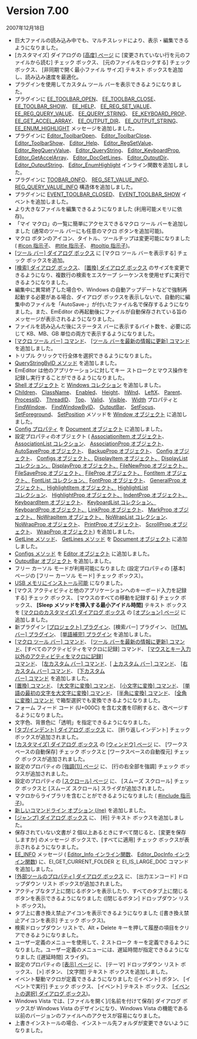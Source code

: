 # Version 7.00

2007年12月18日

- 巨大ファイルの読み込み中でも、マルチスレッドにより、表示・編集できるようになりました。
- \[カスタマイズ\] ダイアログの [\[高度\] ページ](../dlg/customize/advanced/index) に \[変更されていない行を元のファイルから読む\] チェック ボックス、 \[元のファイルをロックする\] チェック ボックス、 \[非同期で開く最小ファイル サイズ\] テキスト ボックスを追加し、読み込み速度を最適化。
- プラグインを使用してカスタム ツール バーを表示できるようになりました。
- プラグインに [EE\_TOOLBAR\_OPEN](../plugin/message/ee_toolbar_open)、 [EE\_TOOLBAR\_CLOSE](../plugin/message/ee_toolbar_close)、 [EE\_TOOLBAR\_SHOW](../plugin/message/ee_toolbar_show)、 [EE\_HELP](../plugin/message/ee_help)、 [EE\_REG\_SET\_VALUE](../plugin/message/ee_reg_set_value)、 [EE\_REG\_QUERY\_VALUE](../plugin/message/ee_reg_query_value)、 [EE\_QUERY\_STRING](../plugin/message/ee_query_string)、 [EE\_KEYBOARD\_PROP](../plugin/message/ee_keyboard_prop)、 [EE\_GET\_ACCEL\_ARRAY](../plugin/message/ee_get_accel_array)、 [EE\_OUTPUT\_DIR](../plugin/message/ee_output_dir)、 [EE\_OUTPUT\_STRING](../plugin/message/ee_output_string)、 [EE\_ENUM\_HIGHLIGHT](../plugin/message/ee_enum_highlight)
メッセージを追加しました。
- プラグインに [Editor\_ToolbarOpen](../plugin/macro/editor_toolbaropen)、 [Editor\_ToolbarClose](../plugin/macro/editor_toolbarclose)、 [Editor\_ToolbarShow](../plugin/macro/editor_toolbarshow)、 [Editor\_Help](../plugin/macro/editor_help)、 [Editor\_RegSetValue](../plugin/macro/editor_regsetvalue)、 [Editor\_RegQueryValue](../plugin/macro/editor_regqueryvalue)、 [Editor\_QueryString](../plugin/macro/editor_querystring)、 [Editor\_KeyboardProp](../plugin/macro/editor_keyboardprop),
[Editor\_GetAccelArray](../plugin/macro/editor_getaccelarray)、 [Editor\_DocGetLines](../plugin/macro/editor_docgetlines)、 [Editor\_OutputDir](../plugin/macro/editor_outputdir)、 [Editor\_OutputString](../plugin/macro/editor_outputstring)、 [Editor\_EnumHighlight](../plugin/macro/editor_enumhighlight)
インライン関数を追加しました。
- プラグインに [TOOBAR\_ONFO](../plugin/structure/toolbar_info)、 [REG\_SET\_VALUE\_INFO](../plugin/structure/reg_set_value_info)、 [REG\_QUERY\_VALUE\_INFO](../plugin/structure/reg_query_value_info) 構造体を追加しました。
- プラグインに [EVENT\_TOOLBAR\_CLOSED](../plugin/event/index)、 [EVENT\_TOOLBAR\_SHOW](../plugin/event/index) イベントを追加しました。
- より大きなファイルを編集できるようになりました (利用可能メモリに依存)。
- 「マイ マクロ」の一覧に簡単にアクセスできるマクロ ツール バーを追加しました (通常のツール バーにも任意のマクロ ボタンを追加可能)。
- マクロ ボタンのアイコン、タイトル、ツールチップは変更可能になりました ( [#icon 指示子](../macro/directive/icon)、 [#title 指示子](../macro/directive/title)、 [#tooltip 指示子](../macro/directive/tooltip))。
- [\[ツール バー\] ダイアログ ボックス](../dlg/toolbars/index) に \[マクロ ツール バーを表示する\] チェック ボックスを追加。
- [\[検索\] ダイアログ ボックス](../dlg/find/index)、 [\[置換\] ダイアログ ボックス](../dlg/replace/index) のサイズを変更できるようになり、複数行の検索をエスケープ シーケンスを使用せずに実行できるようになりました。
- 編集中に異常終了した場合や、Windows の自動アップデートなどで強制再起動する必要がある場合、ダイアログ ボックスを表示しないで、自動的に編集中のファイルを「AutoSave-」が付いたファイル名で保存するようになりました。また、EmEditor の再起動後にファイルが自動保存されている旨のメッセージが表示されるようになりました。
- ファイルを読み込んだ後にステータス バーに表示するバイト数を、必要に応じて KB、MB、GB 単位の両方で表示するようになりました。
- [\[マクロ ツール バー\] コマンド](../cmd/view/show_macros_bar)、 [\[ツール バーを最新の情報に更新\] コマンド](../cmd/view/refresh_toolbars) を追加しました。
- トリプル クリックで行全体を選択できるようになりました。
- [QueryStringByID メソッド](../macro/editor/editor_querystringbyid) を追加しました。
- EmEditor は他のアプリケーションに対してキー ストロークとマウス操作を記録し実行することができるようになりました。
- [Shell オブジェクト](../macro/shell/index) と [Windows コレクション](../macro/windows/index) を追加しました。
- [Children](../macro/window/children)、 [ClassName](../macro/window/class_name)、 [Enabled](../macro/window/enabled)、 [Height](../macro/window/height)、 [hWnd](../macro/window/hwnd)、 [LeftX](../macro/window/leftx)、 [Parent](../macro/window/parent)、 [ProcessID](../macro/window/process_id)、 [ThreadID](../macro/window/thread_id)、 [Top](../macro/window/top)、 [Valid](../macro/window/valid)、 [Visible](../macro/window/visible)、 [Width](../macro/window/width) プロパティと [FindWindow](../macro/window/find_window)、 [FindWindowByID](../macro/window/find_window_by_id)、 [OutputBar](../macro/window/output_bar)、 [SetFocus](../macro/window/set_focus)、 [SetForeground](../macro/window/set_foreground)、 [SetPosition](../macro/window/set_position)
メソッドを [Window オブジェクト](../macro/window/index) に追加しました。
- [Config プロパティ](../macro/document/config) を [Document オブジェクト](../macro/document/index) に追加しました。
- 設定プロパティのオブジェクト ( [AssociationItem オブジェクト](../macro/association_item/index)、 [AssociationList コレクション](../macro/association_list/index)、
[AssociationProp オブジェクト](../macro/association_prop/index)、 [AutoSaveProp オブジェクト](../macro/auto_save_prop/index)、 [BackupProp オブジェクト](../macro/backup_prop/index)、
[Config オブジェクト](../macro/config/index)、 [Configs オブジェクト、](../macro/configs/index) [DisplayItem オブジェクト、](../macro/display_item/index) [DisplayList \
コレクション、](../macro/display_list/index) [DisplayProp オブジェクト、](../macro/display_prop/index) [FileNewProp オブジェクト、](../macro/file_new_prop/index) [FileSaveProp オブジェクト、](../macro/file_save_prop/index) [FileProp オブジェクト、](../macro/file_prop/index) [FontItem オブジェクト、](../macro/font_item/index) [FontList コレクション、](../macro/font_list/index) [FontProp オブジェクト](../macro/font_prop/index)、
[GeneralProp オブジェクト、](../macro/general_prop/index) [HighlightItem オブジェクト、](../macro/highlight_item/index) [HighlightList \
コレクション](../macro/highlight_list/index)、
[HighlightProp オブジェクト、](../macro/highlight_prop/index) [IndentProp オブジェクト、](../macro/indent_prop/index) [KeyboardItem オブジェクト](../macro/keyboard_item/index)、
[KeyboardList コレクション、](../macro/keyboard_list/index) [KeyboardProp オブジェクト、](../macro/keyboard_prop/index) [LinkProp オブジェクト](../macro/link_prop/index)、
[MarkProp オブジェクト、](../macro/mark_prop/index) [NoWrapItem オブジェクト、](../macro/no_wrap_item/index) [NoWrapList コレクション](../macro/no_wrap_list/index)、
[NoWrapProp オブジェクト](../macro/no_wrap_prop/index)、 [PrintProp オブジェクト](../macro/print_prop/index)、 [ScrollProp オブジェクト](../macro/scroll_prop/index)、
[WrapProp オブジェクト](../macro/wrap_prop/index)) を追加しました。
- [GetLine メソッド](../macro/document/getline)、 [GetLines メソッド](../macro/document/getlines) を [Document オブジェクト](../macro/document/index) に追加しました。
- [Configs メソッド](../macro/editor/configs) を [Editor オブジェクト](../macro/editor/index) に追加しました。
- [OutputBar オブジェクト](../macro/output_bar/index) を追加しました。
- フリー カーソル モードが利用可能になりました (設定プロパティの \[基本\] ページの \[フリー カーソル モード\] チェック ボックス）。
- [USB メモリにインストール可能](../features/portable) になりました。
- \[マウス アクティビティと他のアプリケーションへのキーボード入力を記録する\] チェック ボックス、 \[マウスのすべての移動を記録する\] チェック ボックス、 **\[Sleep**
**メソッドを挿入する最小アイドル時間\]** テキスト ボックスを [\[マクロのカスタマイズ\] ダイアログ ボックス](../dlg/macro_customize/index) の
[\[オプション\] ページ](../dlg/macro_customize/options/index) に追加しました。
- 新プラグイン [\[プロジェクト\] プラグイン](../howto/plugin/plugin_projects)、\[検索バー\] プラグイン、 [\[HTML バー\] プラグイン](../howto/plugin/plugin_htmlbar)、 [\[単語補完\] プラグイン](../howto/plugin/plugin_wordcomplete) を追加しました。
- [\[マクロ ツール バー\] コマンド](../cmd/view/show_macros_bar)、 [\[ツール バーを最新の情報に更新\] コマンド](../cmd/view/refresh_toolbars)、\[すべてのアクティビティをマクロに記録\] コマンド、 [\[マウスとキー入力以外のアクティビティをマクロに記録\] \
コマンド](../cmd/macros/record_no_mouse)、 [\[左カスタム バー\] コマンド](../cmd/window/left_custom_bar)、\[ [上カスタム バー\] コマンド](../cmd/window/top_custom_bar)、 [\[右カスタム バー\] コマンド](../cmd/window/right_custom_bar)、 [\[下カスタム \
バー\] コマンド](../cmd/window/bottom_custom_bar) を追加しました。
- [\[置換\] コマンド](../cmd/search/edit_replace)、 [\[大文字に変換\] コマンド](../cmd/edit/make_upper)、 [\[小文字に変換\] コマンド](../cmd/edit/make_lower)、 [\[単語の最初の文字を大文字に変換\] コマンド](../cmd/edit/capitalize)、 [\[半角に変換\] コマンド](../cmd/edit/zen_to_han)、 [\[全角に変換\] コマンド](../cmd/edit/han_to_zen) で箱型選択でも変換できるようになりました。
- フォーム フィード コード (U+000C) を含む文書を印刷すると、改ページするようになりました。
- 文字色、背景色に「透明」を指定できるようになりました。
- [\[タブ/インデント\] ダイアログ ボックス](../dlg/properties/general/indent/index) に、 \[折り返しインデント\] チェック ボックスが追加されました。
- [\[カスタマイズ\] ダイアログ ボックス](../dlg/customize/index) の [\[ウィンドウ\] ページ](../dlg/customize/window/index) に、 \[ワークスペースの自動保存\] チェック ボックスと \[ワークスペースの自動復元\] チェック ボックスが追加されました。
- 設定のプロパティの [\[強調(1)\] ページ](../dlg/properties/highlight1/index) に、 \[行の右全部を強調\] チェック ボックスが追加されました。
- 設定のプロパティの [\[スクロール\] ページ](../dlg/properties/scroll/index) に、 \[スムーズ スクロール\] チェック ボックスと \[スムーズ スクロール\] スライダが追加されました。
- マクロからライブラリを含むことができるようになりました ( [#include 指示子](../macro/directive/include))。
- [新しいコマンドライン オプション (/ne)](../howto/file/file_commandline) を追加しました。
- [\[ジャンプ\] ダイアログ ボックス](../dlg/jump/index) に、 \[桁\] テキスト ボックスを追加しました。
- 保存されていない文書が 2 個以上あるときにすべて閉じると、\[変更を保存しますか\] のメッセージ ボックスで、\[すべてに適用\] チェック ボックスが表示されるようになりました。
- [EE\_INFO](../plugin/message/ee_info) メッセージ ( [Editor\_Info インライン関数](../plugin/macro/editor_info)、 [Editor\_DocInfo インライン関数](../plugin/macro/editor_docinfo)) に、EI\_GET\_CURRENT\_FOLDER と EI\_IS\_LARGE\_DOC
コマンドを追加しました。
- [\[外部ツールのプロパティ\] ダイアログ ボックス](../dlg/tools/properties/index) に、 \[出力エンコード\] ドロップダウン リスト ボックスが追加されました。
- アクティブなタブ上に閉じるボタンを表示したり、すべてのタブ上に閉じるボタンを表示できるようになりました (\[閉じるボタン\] ドロップダウン リスト ボックス)。
- タブ上に書き換え禁止アイコンを表示できるようになりました (\[書き換え禁止アイコンを表示\] チェック ボックス)。
- 検索ドロップダウン リストで、Alt + Delete キーを押して履歴の項目をクリアできるようになりました。
- ユーザー定義のメニューを使用して、2 ストローク キーを定義できるようになりました。ユーザー定義のメニューには、遅延時間が指定できるようになりました (\[遅延時間\] スライダ)。
- 設定のプロパティの [\[表示\] ページ](../dlg/properties/display/index) に、 \[テーマ\] ドロップダウン リスト ボックス、 \[>\] ボタン、 \[文字間\] テキスト ボックスを追加しました。
- イベント駆動マクロが定義できるようになりました (\[イベント\] ボタン、 \[イベントで実行\] チェック ボックス、 \[イベント\] テキスト ボックス、 [\[イベントの選択\] ダイアログ ボックス](../dlg/macro_customize/my_macros/select_events/index))。
- Windows Vista では、\[ファイルを開く\]/\[名前を付けて保存\] ダイアログ ボックスが Windows Vista のデザインになり、Windows Vista の機能である以前のバージョンのファイルへのアクセスが容易になりました。
- 上書きインストールの場合、インストール先フォルダが変更できないようになりました。
